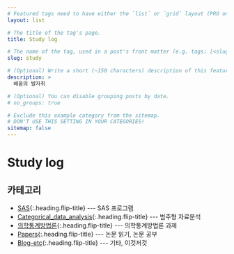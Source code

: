 ```yaml
---
# Featured tags need to have either the `list` or `grid` layout (PRO only).
layout: list

# The title of the tag's page.
title: Study log

# The name of the tag, used in a post's front matter (e.g. tags: [<slug>]).
slug: study

# (Optional) Write a short (~150 characters) description of this featured tag.
description: >
  배움의 발자취

# (Optional) You can disable grouping posts by date.
# no_groups: true

# Exclude this example category from the sitemap.
# DON'T USE THIS SETTING IN YOUR CATEGORIES!
sitemap: false
---
```


# Study log

## 카테고리

* [SAS]{:.heading.flip-title} --- SAS 프로그램
* [Categorical_data_analysis]{:.heading.flip-title} --- 범주형 자료분석
* [의학통계방법론]{:.heading.flip-title} --- 의학통계방법론 과제
* [Papers]{:.heading.flip-title} --- 논문 읽기, 논문 공부
* [Blog-etc]{:.heading.flip-title} --- 기타, 이것저것

[SAS]: /sas/
[Categorical_data_analysis]: /categorical-data-analysis/
[의학통계방법론]: /의학통계방법론/
[Papers]: /papers/
[Blog-etc]: /blog-etc/
